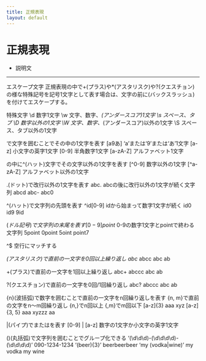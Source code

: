 ```yaml
---
title: 正規表現
layout: default
---
```


# 正規表現 <a id="top" data-name="TOP"></a>

- 説明文

---

エスケープ文字
正規表現の中で+(プラス)や*(アスタリスク)や?(クエスチョン)の様な特殊記号を記号1文字として表す場合は、文字の前に\(バックスラッシュ)を付けてエスケープする。

特殊文字
\d
数字1文字
\w
文字、数字、_(アンダースコア)1文字
\s
スペース、タブ
\D
数字以外の1文字
\W
文字、数字、_(アンダースコア)以外の1文字
\S
スペース、タブ以外の1文字


[ ](角括弧)で文字を囲むことでその中の1文字を表す
[a9あ]
‘a’または‘9’または‘あ’1文字
[a-z]
小文字の英字1文字
[0-9]
半角数字1文字
[a-zA-Z]
アルファベット1文字

[ ](角括弧)の中に^(ハット)文字でその文字以外の1文字を表す
[^0-9]
数字以外の1文字
[^a-zA-Z]
アルファベット以外の1文字

.(ドット)で改行以外の1文字を表す
abc.
abcの後に改行以外の1文字が続く文字列
abcd
abc-
abc0

^(ハット)で文字列の先頭を表す
^id[0-9]
idから始まって数字1文字が続く
id0
id9
9id


$(ドル記号)で文字列の末尾を表す
[0-9]point$
0-9の数字1文字とpointで終わる文字列
5point
0point
5oint
point7


^$
空行にマッチする


*(アスタリスク)で直前の一文字を0回以上繰り返し
abc*
abcc
abc
ab

+(プラス)で直前の一文字を1回以上繰り返し
abc+
abccc
abc
ab


?(クエスチョン)で直前の一文字を0回/1回繰り返し
abc?
abccc
abc
ab


{n}(波括弧)で数字を囲むことで直前の一文字をn回繰り返しを表す
{n, m}で直前の文字をn〜m回繰り返し
{n,}でn回以上
{,m}でm回以下
[a-z]{3}
aaa
xyz
[a-z]{3, 5}
aaa
xyzzz
aa


|(パイプ)でまたはを表す
[0-9] | [a-z]
数字の1文字か小文字の英字1文字


()(丸括弧)で文字列を囲むことでグループ化できる
‘(\d\d\d)-(\d\d\d\d)-(\d\d\d\d)’
090-1234-1234
‘(beer){3}’
beerbeerbeer
‘my (vodka|wine)’
my vodka
my wine


